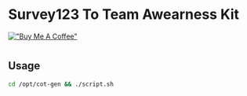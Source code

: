 # Survey123 To Team Awearness Kit
[!["Buy Me A Coffee"](https://www.buymeacoffee.com/assets/img/custom_images/orange_img.png)](https://www.buymeacoffee.com/jpat)
#  #




## Usage ##
```bash
cd /opt/cot-gen && ./script.sh
```

